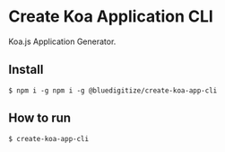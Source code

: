 # Create Koa Application CLI
Koa.js Application Generator. 

## Install
`$ npm i -g npm i -g @bluedigitize/create-koa-app-cli`

## How to run
`$ create-koa-app-cli`
